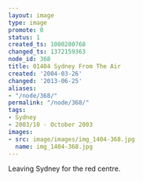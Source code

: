 ```yaml
---
layout: image
type: image
promote: 0
status: 1
created_ts: 1080280768
changed_ts: 1372159363
node_id: 368
title: 01404 Sydney From The Air
created: '2004-03-26'
changed: '2013-06-25'
aliases:
- "/node/368/"
permalink: "/node/368/"
tags:
- Sydney
- 2003/10 - October 2003
images:
- src: image/images/img_1404-368.jpg
  name: img_1404-368.jpg
---
```

Leaving Sydney for the red centre.
